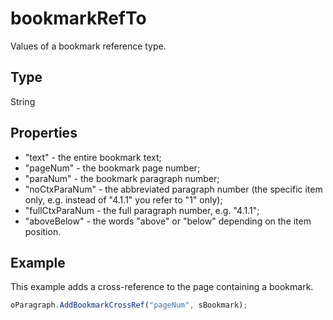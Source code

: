 # bookmarkRefTo

Values of a bookmark reference type.

## Type

String

## Properties

- "text" - the entire bookmark text;
- "pageNum" - the bookmark page number;
- "paraNum" - the bookmark paragraph number;
- "noCtxParaNum" - the abbreviated paragraph number (the specific item only, e.g. instead of "4.1.1" you refer to "1" only);
- "fullCtxParaNum - the full paragraph number, e.g. "4.1.1";
- "aboveBelow" - the words "above" or "below" depending on the item position.

## Example

This example adds a cross-reference to the page containing a bookmark.

```javascript
oParagraph.AddBookmarkCrossRef("pageNum", sBookmark);
```